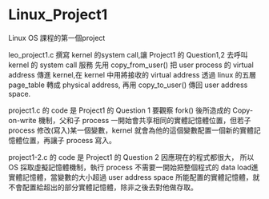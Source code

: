 # Linux_Project1
Linux OS 課程的第一個project

leo_project1.c 撰寫 kernel 的system call,讓 Project1 的 Question1,2 去呼叫kernel 的 system call 服務
先用 copy_from_user() 把 user process 的 virtual address 傳進 kernel,在 kernel 中用將接收的 virtual address 透過 linux 的五層 page_table 轉成 physical address, 再用 copy_to_user() 傳回 user address space.

project1.c 的 code 是 Project1 的 Question 1
要觀察 fork() 後所造成的 Copy-on-write 機制，父和子 process 一開始會共享相同的實體記憶體位置，但若子 process 修改(寫入)某一個變數，kernel 就會為他的這個變數配置一個新的實體記憶體位置，再讓子 process 寫入。

project1-2.c 的 code 是 Project1 的 Question 2 
因應現在的程式都很大， 所以 OS 採取虛擬記憶體機制，執行 process 不需要一開始把整個程式的 data load進實體記憶體，當變數的大小超過 user address space 所能配置的實體記憶體，就不會配置給超出的部分實體記憶體，除非之後去對他做存取。

